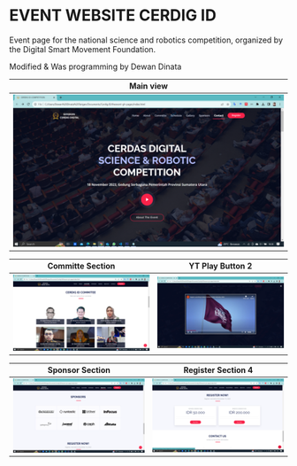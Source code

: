
# EVENT WEBSITE CERDIG ID
Event page for the national science and robotics competition, organized by the Digital Smart Movement Foundation.

Modified & Was programming by Dewan Dinata



| Main view                        |
|------------------------------------|
| ![Gambar Utama](ID_main.png) |

| Committe Section                       | YT Play Button 2                       |
|-------------------------------|-------------------------------|
| ![Gambar 1](ID_commite.png) | ![Gambar 2](yt.png) |

| Sponsor Section                       | Register Section 4                       |
|-------------------------------|-------------------------------|
| ![Gambar 3](ID_sponsor.png) | ![Gambar 4](ID_register.png) |
